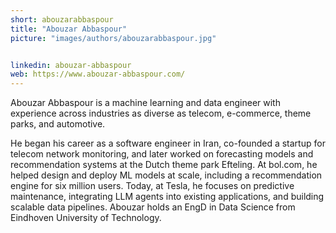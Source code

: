 ```yaml
---
short: abouzarabbaspour
title: "Abouzar Abbaspour"
picture: "images/authors/abouzarabbaspour.jpg"


linkedin: abouzar-abbaspour
web: https://www.abouzar-abbaspour.com/
---
```


Abouzar Abbaspour is a machine learning and data engineer with experience across industries as diverse as telecom, e-commerce, theme parks, and automotive. 

He began his career as a software engineer in Iran, co-founded a startup for telecom network monitoring, and later worked on forecasting models and recommendation systems at the Dutch theme park Efteling. At bol.com, he helped design and deploy ML models at scale, including a recommendation engine for six million users. Today, at Tesla, he focuses on predictive maintenance, integrating LLM agents into existing applications, and building scalable data pipelines. Abouzar holds an EngD in Data Science from Eindhoven University of Technology.